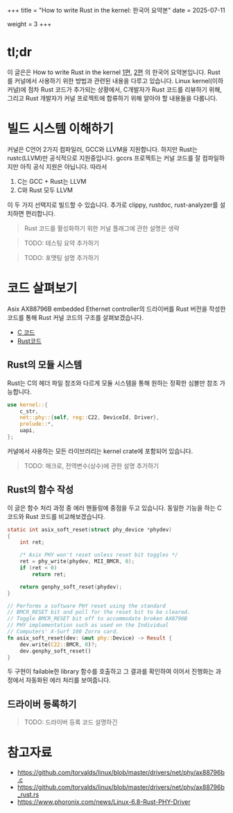 +++
title = "How to write Rust in the kernel: 한국어 요약본"
date = 2025-07-11

weight = 3
+++

# tl;dr
이 글은은 How to write Rust in the kernel [1편](https://lwn.net/Articles/1024202/),
[2편](https://lwn.net/Articles/1025232/) 의 한국어 요약본입니다.
Rust를 커널에서 사용하기 위한 방법과 관련된 내용을 다루고 있습니다.
Linux kernel(이하 커널)에 점차 Rust 코드가 추가되는 상황에서, C개발자가 Rust 코드를 리뷰하기 위해,
그리고 Rust 개발자가 커널 프로젝트에 합류하기 위해 알아야 할 내용들을 다룹니다.

# 빌드 시스템 이해하기
커널은 C언어 2가지 컴파일러, GCC와 LLVM을 지원합니다. 하지만 Rust는 rustc(LLVM)만 공식적으로 지원중입니다.
gccrs 프로젝트는 커널 코드를 잘 컴파일하지만 아직 공식 지원은 아닙니다.
따라서

1. C는 GCC + Rust는 LLVM
2. C와 Rust 모두 LLVM

이 두 가지 선택지로 빌드할 수 있습니다.
추가로 clippy, rustdoc, rust-analyzer를 설치하면 편리합니다.

> Rust 코드를 활성화하기 위한 커널 플래그에 관한 설명은 생략

> TODO: 테스팅 요약 추가하기

> TODO: 포맷팅 설명 추가하기

# 코드 살펴보기
Asix AX88796B embedded Ethernet controller의 드라이버를 Rust 버전을 작성한 코드를 통해
Rust 커널 코드의 구조를 살펴보겠습니다.
- [C 코드](https://github.com/torvalds/linux/blob/master/drivers/net/phy/ax88796b.c)
- [Rust코드](https://github.com/torvalds/linux/blob/master/drivers/net/phy/ax88796b_rust.rs)

## Rust의 모듈 시스템
Rust는 C의 헤더 파일 참조와 다르게 모듈 시스템을 통해 원하는 정확한 심볼만 참조 가능합니다.
```Rust
use kernel::{
    c_str,
    net::phy::{self, reg::C22, DeviceId, Driver},
    prelude::*,
    uapi,
};
```
커널에서 사용하는 모든 라이브러리는 kernel crate에 포함되어 있습니다.

> TODO: 매크로, 전역변수(상수)에 관한 설명 추가하기

## Rust의 함수 작성
이 글은 함수 처리 과정 중 에러 핸들링에 중점을 두고 있습니다. 동일한 기능을 하는 C 코드와 Rust 코드를 비교해보겠습니다.
```C
static int asix_soft_reset(struct phy_device *phydev)
{
    int ret;

    /* Asix PHY won't reset unless reset bit toggles */
    ret = phy_write(phydev, MII_BMCR, 0);
    if (ret < 0)
	    return ret;

    return genphy_soft_reset(phydev);
}
```
```Rust
// Performs a software PHY reset using the standard
// BMCR_RESET bit and poll for the reset bit to be cleared.
// Toggle BMCR_RESET bit off to accommodate broken AX8796B
// PHY implementation such as used on the Individual
// Computers' X-Surf 100 Zorro card.
fn asix_soft_reset(dev: &mut phy::Device) -> Result {
    dev.write(C22::BMCR, 0)?;
    dev.genphy_soft_reset()
}
```
두 구현이 failable한 library 함수를 호출하고 그 결과를 확인하여 이어서 진행화는 과정에서 자동화된 에러 처리를 보여줍니다.

## 드라이버 등록하기
> TODO: 드라이버 등록 코드 설명하긴

# 참고자료
- https://github.com/torvalds/linux/blob/master/drivers/net/phy/ax88796b.c
- https://github.com/torvalds/linux/blob/master/drivers/net/phy/ax88796b_rust.rs
- https://www.phoronix.com/news/Linux-6.8-Rust-PHY-Driver
